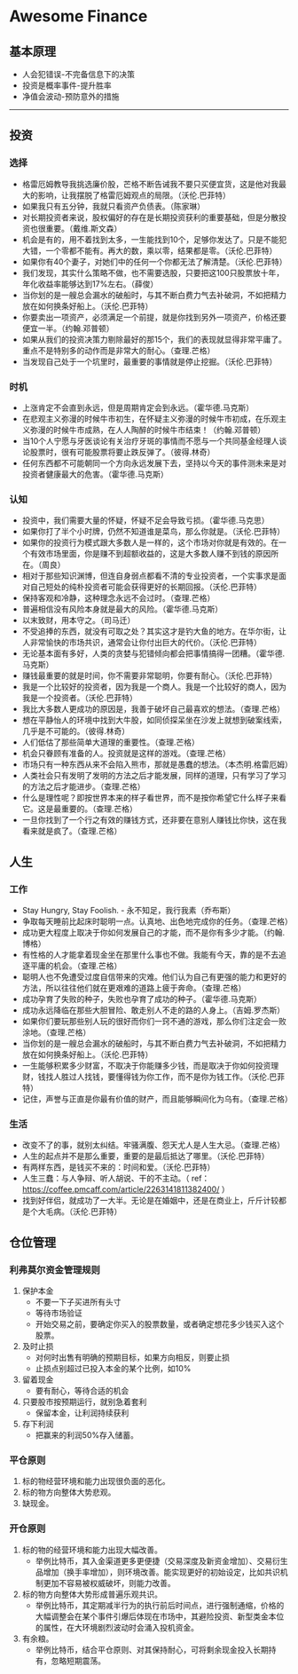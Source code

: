 # Awesome Finance

## 基本原理
* 人会犯错误-不完备信息下的决策
* 投资是概率事件-提升胜率
* 净值会波动-预防意外的措施

----------------------------
## 投资
### 选择
* 格雷厄姆教导我挑选廉价股，芒格不断告诫我不要只买便宜货，这是他对我最大的影响，让我摆脱了格雷厄姆观点的局限。（沃伦.巴菲特）
* 如果我只有五分钟，我就只看资产负债表。（陈家琳）
* 对长期投资者来说，股权偏好的存在是长期投资获利的重要基础，但是分散投资也很重要。（戴维.斯文森）
* 机会是有的，用不着找到太多，一生能找到10个，足够你发达了。只是不能犯大错，一个零都不能有。再大的数，乘以零，结果都是零。（沃伦.巴菲特）
* 如果你有40个妻子，对她们中的任何一个你都无法了解清楚。（沃伦.巴菲特）
* 我们发现，其实什么策略不做，也不需要选股，只要把这100只股票放十年，年化收益率能够达到17%左右。（薛俊）
* 当你划的是一艘总会漏水的破船时，与其不断白费力气去补破洞，不如把精力放在如何换条好船上。（沃伦.巴菲特）
* 你要卖出一项资产，必须满足一个前提，就是你找到另外一项资产，价格还要便宜一半。（约翰.邓普顿）
* 如果从我们的投资决策力剔除最好的那15个，我们的表现就显得非常平庸了。重点不是特别多的动作而是非常大的耐心。（查理.芒格）
* 当发现自己处于一个坑里时，最重要的事情就是停止挖掘。（沃伦.巴菲特）


### 时机
* 上涨肯定不会直到永远，但是周期肯定会到永远。（霍华德.马克斯）
* 在悲观主义弥漫的时候牛市初生，在怀疑主义弥漫的时候牛市初成，在乐观主义弥漫的时候牛市成熟，在人人陶醉的时候牛市结束！（约翰.邓普顿）
* 当10个人宁愿与牙医谈论有关治疗牙斑的事情而不愿与一个共同基金经理人谈论股票时，很有可能股票将要止跌反弹了。（彼得.林奇）
* 任何东西都不可能朝同一个方向永远发展下去，坚持以今天的事件测未来是对投资者健康最大的危害。（霍华德.马克斯）


### 认知
* 投资中，我们需要大量的怀疑，怀疑不足会导致亏损。（霍华德.马克思）
* 如果你打了半个小时牌，仍然不知道谁是菜鸟，那么你就是。（沃伦.巴菲特）
* 如果你的投资行为模式跟大多数人是一样的，这个市场对你就是有效的。在一个有效市场里面，你是赚不到超额收益的，这是大多数人赚不到钱的原因所在。（周良）
* 相对于那些知识渊博，但连自身弱点都看不清的专业投资者，一个实事求是面对自己短处的纯朴投资者可能会获得更好的长期回报。（沃伦.巴菲特）
* 保持客观和冷静，这种理念永远不会过时。（查理.芒格）
* 普遍相信没有风险本身就是最大的风险。（霍华德.马克斯）
* 以末致财，用本守之。（司马迁）
* 不受追捧的东西，就没有可取之处？其实这才是钓大鱼的地方。在华尔街，让人非常愉快的市场共识，通常会让你付出巨大的代价。（沃伦.巴菲特）
* 无论基本面有多好，人类的贪婪与犯错倾向都会把事情搞得一团糟。（霍华德.马克斯）
* 赚钱最重要的就是时间，你不需要非常聪明，你要有耐心。（沃伦.巴菲特）
* 我是一个比较好的投资者，因为我是一个商人。我是一个比较好的商人，因为我是一个投资者。（沃伦.巴菲特）
* 我比大多数人更成功的原因是，我善于破坏自己最喜欢的想法。（查理.芒格）
* 想在平静怡人的环境中找到大牛股，如同侦探呆坐在沙发上就想到破案线索，几乎是不可能的。（彼得.林奇）
* 人们低估了那些简单大道理的重要性。（查理.芒格）
* 机会只眷顾有准备的人。投资就是这样的游戏。（查理.芒格）
* 市场只有一种东西从来不会陷入熊市，那就是愚蠢的想法。（本杰明.格雷厄姆）
* 人类社会只有发明了发明的方法之后才能发展，同样的道理，只有学习了学习的方法之后才能进步。（查理.芒格）
* 什么是理性呢？即按世界本来的样子看世界，而不是按你希望它什么样子来看它。这是最重要的。（查理.芒格）
* 一旦你找到了一个行之有效的赚钱方式，还非要在意别人赚钱比你快，这在我看来就是疯了。（查理.芒格）



## 人生
### 工作
* Stay Hungry, Stay Foolish. - 永不知足，我行我素（乔布斯）
* 争取每天睡前比起床时聪明一点。认真地、出色地完成你的任务。（查理.芒格）
* 成功更大程度上取决于你如何发展自己的才能，而不是你有多少才能。（约翰.博格）
* 有性格的人才能拿着现金坐在那里什么事也不做。我能有今天，靠的是不去追逐平庸的机会。（查理.芒格）
* 聪明人也不免遭受过度自信带来的灾难。他们认为自己有更强的能力和更好的方法，所以往往他们就在更艰难的道路上疲于奔命。（查理.芒格）
* 成功孕育了失败的种子，失败也孕育了成功的种子。（霍华德.马克斯）
* 成功永远降临在那些大胆冒险、敢走别人不走的路的人身上。（吉姆.罗杰斯）
* 如果你们要玩那些别人玩的很好而你们一窍不通的游戏，那么你们注定会一败涂地。（查理.芒格）
* 当你划的是一艘总会漏水的破船时，与其不断白费力气去补破洞，不如把精力放在如何换条好船上。（沃伦.巴菲特）
* 一生能够积累多少财富，不取决于你能赚多少钱，而是取决于你如何投资理财，钱找人胜过人找钱，要懂得钱为你工作，而不是你为钱工作。（沃伦.巴菲特）
* 记住，声誉与正直是你最有价值的财产，而且能够瞬间化为乌有。（查理.芒格）

### 生活
* 改变不了的事，就别太纠结。牢骚满腹、怨天尤人是人生大忌。（查理.芒格）
* 人生的起点并不是那么重要，重要的是最后抵达了哪里。（沃伦.巴菲特）
* 有两样东西，是钱买不来的：时间和爱。（沃伦.巴菲特）
* 人生三蠢：与人争辩、听人胡说、干的不主动。（ ref：https://coffee.pmcaff.com/article/2263141811382400/ ）
* 找到好伴侣，就成功了一大半。无论是在婚姻中，还是在商业上，斤斤计较都是个大毛病。（沃伦.巴菲特）


## 仓位管理
### 利弗莫尔资金管理规则
1. 保护本金
	- 不要一下子买进所有头寸
	- 等待市场验证
	- 开始交易之前，要确定你买入的股票数量，或者确定想花多少钱买入这个股票。
2. 及时止损
	- 对何时出售有明确的预期目标，如果方向相反，则要止损
	- 止损点别超过已投入本金的某个比例，如10%
3. 留着现金
	- 要有耐心，等待合适的机会
4. 只要股市按预期运行，就别急着套利
	- 保留本金，让利润持续获利
5. 存下利润
	- 把赢来的利润50%存入储蓄。
	
### 平仓原则
1. 标的物经营环境和能力出现很负面的恶化。
2. 标的物方向整体大势悲观。
3. 缺现金。

### 开仓原则
1. 标的物的经营环境和能力出现大幅改善。
	- 举例比特币，其入金渠道更多更便捷（交易深度及新资金增加）、交易衍生品增加（换手率增加），则环境改善。能实现更好的初始设定，比如共识机制更加不容易被权威破坏，则能力改善。
2. 标的物方向整体大势形成普遍乐观共识。
	- 举例比特币，其定期减半行为的执行前后时间点，进行强制通缩，价格的大幅调整会在某个事件引爆后体现在市场中，其避险投资、新型类金本位的属性，在大环境剧烈波动时会涌入投机资金。
3. 有余粮。
	- 举例比特币，结合平仓原则、对其保持耐心，可将剩余现金投入长期持有，忽略短期震荡。
